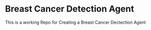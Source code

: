 # Breast Cancer Detection Agent
 This is a working Repo for Creating a Breast Cancer Dectection Agent
